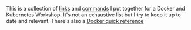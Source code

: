 
This is a collection of [links](urls.md) and [commands](commands.md) I put together for a Docker and Kubernetes Workshop. It's not an exhaustive list but I try to keep it up to date and relevant. There's also a [Docker quick reference](docker-quick-reference.md)


